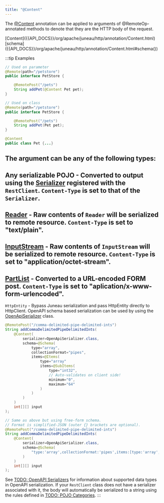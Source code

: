 ```yaml
---
title: "@Content"
---
```


The [@Content]({{API_DOCS}}/org/apache/juneau/http/annotation/Content.html) annotation can be applied to arguments of @RemoteOp-annotated methods to denote that they are the HTTP body of the request.

<tree>
<java-annotation>[Content]({{API_DOCS}}/org/apache/juneau/http/annotation/Content.html)</java-annotation>
<node-1><java-method-annotation>[schema]({{API_DOCS}}/org/apache/juneau/http/annotation/Content.html#schema())</java-method-annotation></node-1>
</tree>

:::tip Examples
```java
// Used on parameter
@Remote(path="/petstore")
public interface PetStore {

    @RemotePost("/pets")
    String addPet(@Content Pet pet);
}
```

```java
// Used on class
@Remote(path="/petstore")
public interface PetStore {

    @RemotePost("/pets")
    String addPet(Pet pet);
}

@Content
public class Pet {...}
```

The argument can be any of the following types:
-
Any serializable POJO - Converted to output using the [Serializer]({{API_DOCS}}/org/apache/juneau/serializer/Serializer.html) registered with the `RestClient`.
`Content-Type` is set to that of the `Serializer`.
-
[Reader]({{API_DOCS}}/java/io/Reader.html) - Raw contents of `Reader` will be serialized to remote resource.
`Content-Type` is set to "text/plain".
-
[InputStream]({{API_DOCS}}/java/io/InputStream.html) - Raw contents of `InputStream` will be serialized to remote resource.
`Content-Type` is set to "application/octet-stream".
-
[PartList]({{API_DOCS}}/org/apache/juneau/http/part/PartList.html) - Converted to a URL-encoded FORM post.
`Content-Type` is set to "aplication/x-www-form-urlencoded".
-
`HttpEntity` - Bypass Juneau serialization and pass HttpEntity directly to HttpClient.
OpenAPI schema based serialization can be used by using the [OpenApiSerializer]({{API_DOCS}}/org/apache/juneau/oapi/OpenApiSerializer.html) class.

```java
@RemotePost("/comma-delimited-pipe-delimited-ints")
String addCommaDelimitedPipeDelimitedInts(
    @Content(
        serializer=OpenApiSerializer.class,
        schema=@Schema(
            type="array",
            collectionFormat="pipes",
            items=@Items(
                type="array"
                items=@SubItems(
                    type="int32",
                    // Auto-validates on client side!
                    minimum="0",
                    maximum="64"
                )
            )
        )
    )
    int[][] input
);
```

```java
// Same as above but using free-form schema.
// Format is simplified-JSON (outer {} brackets are optional).
@RemotePost("/comma-delimited-pipe-delimited-ints")
String addCommaDelimitedPipeDelimitedInts(
    @Content(
        serializer=OpenApiSerializer.class,
        schema=@Schema(
            "type:'array',collectionFormat:'pipes',items:[type:'array',items:[type:'int32',minimum:0,maximum:64]]"
        )
    )
    int[][] input
);
```

See [TODO: OpenAPI Serializers](TODO.md) for information about supported data types in OpenAPI serialization.
If your `RestClient` class does not have a serializer associated with it, the body will automatically be serialized to a
string using the rules defined in [TODO: POJO Categories](TODO.md).
:::